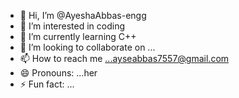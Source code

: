 - 👋 Hi, I’m @AyeshaAbbas-engg
- 👀 I’m interested in coding
- 🌱 I’m currently learning C++
- 💞️ I’m looking to collaborate on ...
- 📫 How to reach me ...ayseabbas7557@gmail.com
- 😄 Pronouns: ...her
- ⚡ Fun fact: ... 

<!---
AyeshaAbbas-engg/AyeshaAbbas-engg is a ✨ special ✨ repository because its `README.md` (this file) appears on your GitHub profile.
You can click the Preview link to take a look at your changes.
--->
